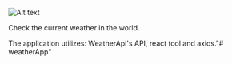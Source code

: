![Alt text](https://imgur.com/a/HawarfL)

Check the current weather in the world.

The application utilizes: WeatherApi's API, react tool and axios."# weatherApp" 

